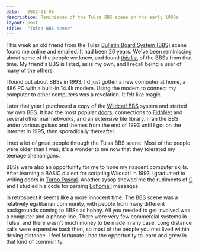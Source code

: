 ```yaml
---
date:   2022-01-08
description: Reminisces of the Tulsa BBS scene in the early 1990s
layout: post
title:  "Tulsa BBS scene"
---
```


This week an old friend from the Tulsa [Bulletin Board System (BBS)](https://en.wikipedia.org/wiki/Bulletin_board_system) scene found me online and emailed. It had been 26 years. We've been reminiscing about some of the people we knew, and found [this list](http://bbslist.textfiles.com/918/918.txt) of the BBSs from that time. My friend's BBS is listed, as is my own, and I recall being a user of many of the others.

I found out about BBSs in 1993. I'd just gotten a new computer at home, a 486 PC with a built-in 14.4k modem. Using the modem to connect my computer to other computers was a revelation. It felt like magic.

Later that year I purchased a copy of the [Wildcat! BBS](https://en.wikipedia.org/wiki/Wildcat!_BBS) system and started my own BBS. It had the most popular [doors](https://en.wikipedia.org/wiki/BBS_door), connections to [FidoNet](https://en.wikipedia.org/wiki/FidoNet) and several other mail networks, and an extensive file library. I ran the BBS under various guises and themes from the end of 1993 until I got on the Internet in 1995, then sporadically thereafter.

I met a lot of great people through the Tulsa BBS scene. Most of the people were older than I was; it's a wonder to me now that they tolerated my teenage shenanigans.

BBSs were also an opportunity for me to hone my nascent computer skills. After learning a BASIC dialect for scripting Wildcat! in 1993 I graduated to writing doors in [Turbo Pascal](https://en.wikipedia.org/wiki/Turbo_Pascal). Another sysop showed me the rudiments of [C](https://en.wikipedia.org/wiki/C_(programming_language)) and I studied his code for parsing [Echomail](https://en.wikipedia.org/wiki/FidoNet#Echomail) messages.

In retrospect it seems like a more innocent time. The BBS scene was a relatively egalitarian community, with people from many different backgrounds coming to BBSs as hobby. All you needed to get involved was a computer and a phone line. There were very few commercial systems in Tulsa, and there wasn't much money to be made in any case. Long distance calls were expensive back then, so most of the people you met lived within driving distance. I feel fortunate I had the opportunity to learn and grow in that kind of community.